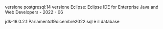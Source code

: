 versione postgresql:14
versione Eclipse: Eclipse IDE for Enterprise Java and Web Developers - 2022 - 06

jdk-18.0.2.1
Parlamento19dicembre2022.sql è il database
